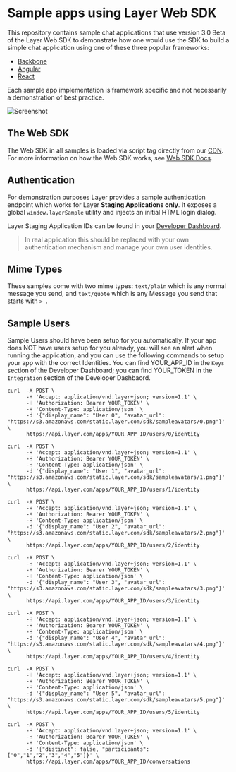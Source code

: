 # Sample apps using Layer Web SDK

This repository contains sample chat applications that use version 3.0
Beta of the Layer Web SDK to demonstrate how one would use the SDK to build a simple chat application using one of these three popular frameworks:

 - [Backbone](./backbone)
 - [Angular](./angular)
 - [React](./react)

Each sample app implementation is framework specific and not necessarily a demonstration of best practice.

![Screenshot](sample-screenshot.png)

## The Web SDK

The Web SDK in all samples is loaded via script tag directly from our [CDN](https://cdn.layer.com/sdk/3.0/layer-websdk.js). For more information on how the Web SDK works, see [Web SDK Docs](https://developer.layer.com/docs/websdk).

## Authentication

For demonstration purposes Layer provides a sample authentication endpoint which works for Layer **Staging Applications only**. It exposes a global `window.layerSample` utility and injects an initial HTML login dialog.

Layer Staging Application IDs can be found in your [Developer Dashboard](https://developer.layer.com/projects/keys).

> In real application this should be replaced with your own authentication mechanism and manage your own user identities.

## Mime Types

These samples come with two mime types: `text/plain` which is any normal message you send, and `text/quote` which is any Message you send that starts with `> `.

## Sample Users

Sample Users should have been setup for you automatically.  If your app does NOT have users setup for you already, you will see an alert when running the application, and you can use the following commands to setup your app with the correct Identities.  You can find YOUR_APP_ID in the `Keys` section of the Developer Dashboard; you can find YOUR_TOKEN in the `Integration` section of the Developer Dashbaord.

```
curl  -X POST \
      -H 'Accept: application/vnd.layer+json; version=1.1' \
      -H 'Authorization: Bearer YOUR_TOKEN' \
      -H 'Content-Type: application/json' \
      -d '{"display_name": "User 0", "avatar_url": "https://s3.amazonaws.com/static.layer.com/sdk/sampleavatars/0.png"}' \
      https://api.layer.com/apps/YOUR_APP_ID/users/0/identity

curl  -X POST \
      -H 'Accept: application/vnd.layer+json; version=1.1' \
      -H 'Authorization: Bearer YOUR_TOKEN' \
      -H 'Content-Type: application/json' \
      -d '{"display_name": "User 1", "avatar_url": "https://s3.amazonaws.com/static.layer.com/sdk/sampleavatars/1.png"}' \
      https://api.layer.com/apps/YOUR_APP_ID/users/1/identity

curl  -X POST \
      -H 'Accept: application/vnd.layer+json; version=1.1' \
      -H 'Authorization: Bearer YOUR_TOKEN' \
      -H 'Content-Type: application/json' \
      -d '{"display_name": "User 2", "avatar_url": "https://s3.amazonaws.com/static.layer.com/sdk/sampleavatars/2.png"}' \
      https://api.layer.com/apps/YOUR_APP_ID/users/2/identity

curl  -X POST \
      -H 'Accept: application/vnd.layer+json; version=1.1' \
      -H 'Authorization: Bearer YOUR_TOKEN' \
      -H 'Content-Type: application/json' \
      -d '{"display_name": "User 3", "avatar_url": "https://s3.amazonaws.com/static.layer.com/sdk/sampleavatars/3.png"}' \
      https://api.layer.com/apps/YOUR_APP_ID/users/3/identity

curl  -X POST \
      -H 'Accept: application/vnd.layer+json; version=1.1' \
      -H 'Authorization: Bearer YOUR_TOKEN' \
      -H 'Content-Type: application/json' \
      -d '{"display_name": "User 4", "avatar_url": "https://s3.amazonaws.com/static.layer.com/sdk/sampleavatars/4.png"}' \
      https://api.layer.com/apps/YOUR_APP_ID/users/4/identity

curl  -X POST \
      -H 'Accept: application/vnd.layer+json; version=1.1' \
      -H 'Authorization: Bearer YOUR_TOKEN' \
      -H 'Content-Type: application/json' \
      -d '{"display_name": "User 5", "avatar_url": "https://s3.amazonaws.com/static.layer.com/sdk/sampleavatars/5.png"}' \
      https://api.layer.com/apps/YOUR_APP_ID/users/5/identity

curl  -X POST \
      -H 'Accept: application/vnd.layer+json; version=1.1' \
      -H 'Authorization: Bearer YOUR_TOKEN' \
      -H 'Content-Type: application/json' \
      -d '{"distinct": false, "participants": ["0","1","2","3","4","5"]}' \
      https://api.layer.com/apps/YOUR_APP_ID/conversations
